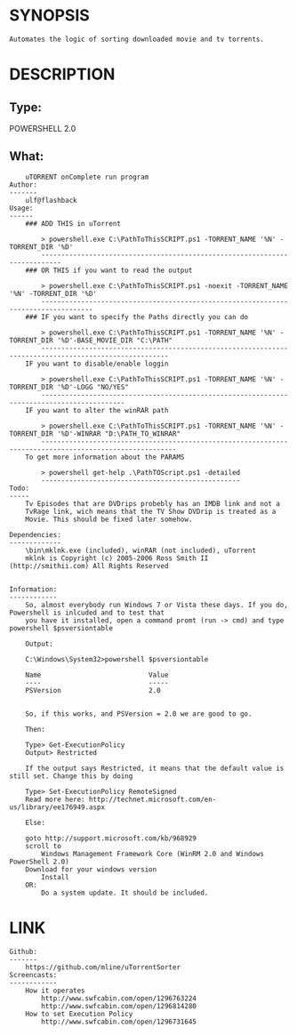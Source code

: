 SYNOPSIS 
========

	Automates the logic of sorting downloaded movie and tv torrents.

DESCRIPTION
===========

Type:
-----	

POWERSHELL 2.0									
	
What:
-----

		uTORRENT onComplete run program 	
	Author:
	-------
		ulf@flashback				
	Usage:
	------
		### ADD THIS in uTorrent	
		
			> powershell.exe C:\PathToThisSCRIPT.ps1 -TORRENT_NAME '%N' -TORRENT_DIR '%D'	
			---------------------------------------------------------------------------
		### OR THIS if you want to read the output
		
			> powershell.exe C:\PathToThisSCRIPT.ps1 -noexit -TORRENT_NAME '%N' -TORRENT_DIR '%D'	
			-----------------------------------------------------------------------------------
		### IF you want to specify the Paths directly you can do
		
			> powershell.exe C:\PathToThisSCRIPT.ps1 -TORRENT_NAME '%N' -TORRENT_DIR '%D'-BASE_MOVIE_DIR "C:\PATH"
			------------------------------------------------------------------------------------------------------
		IF you want to disable/enable loggin
		
			> powershell.exe C:\PathToThisSCRIPT.ps1 -TORRENT_NAME '%N' -TORRENT_DIR '%D'-LOGG "NO/YES"
			-------------------------------------------------------------------------------------------
		IF you want to alter the winRAR path
		
			> powershell.exe C:\PathToThisSCRIPT.ps1 -TORRENT_NAME '%N' -TORRENT_DIR '%D'-WINRAR "D:\PATH_TO_WINRAR"
			--------------------------------------------------------------------------------------------------------		
		To get more information about the PARAMS
		
			> powershell get-help .\PathTOScript.ps1 -detailed
			--------------------------------------------------
	Todo: 
	-----
		Tv Episodes that are DVDrips probebly has an IMDB link and not a
		TvRage link, wich means that the TV Show DVDrip is treated as a 
		Movie. This should be fixed later somehow.
	
	Dependencies: 
	-------------	
		\bin\mklnk.exe (included), winRAR (not included), uTorrent	
		mklnk is Copyright (c) 2005-2006 Ross Smith II (http://smithii.com) All Rights Reserved
	
	
	Information:
	------------	
		So, almost everybody run Windows 7 or Vista these days. If you do, Powershell is inlcuded and to test that
		you have it installed, open a command promt (run -> cmd) and type powershell $psversiontable
		
		Output:
		
		C:\Windows\System32>powershell $psversiontable
		
		Name                           Value
		----                           -----
		PSVersion                      2.0
		
		
		So, if this works, and PSVersion = 2.0 we are good to go.
		
		Then:
		
		Type> Get-ExecutionPolicy
		Output> Restricted
		
		If the output says Restricted, it means that the default value is still set. Change this by doing
		
		Type> Set-ExecutionPolicy RemoteSigned
		Read more here: http://technet.microsoft.com/en-us/library/ee176949.aspx
		
		Else:
		
		goto http://support.microsoft.com/kb/968929
		scroll to
			Windows Management Framework Core (WinRM 2.0 and Windows PowerShell 2.0)
		Download for your windows version
			Install
		OR: 
			Do a system update. It should be included.

LINK
====
	Github:
	-------	
		https://github.com/mline/uTorrentSorter
	Screencasts:
	------------
		How it operates
			http://www.swfcabin.com/open/1296763224
			http://www.swfcabin.com/open/1296814280
		How to set Execution Policy
			http://www.swfcabin.com/open/1296731645	
			